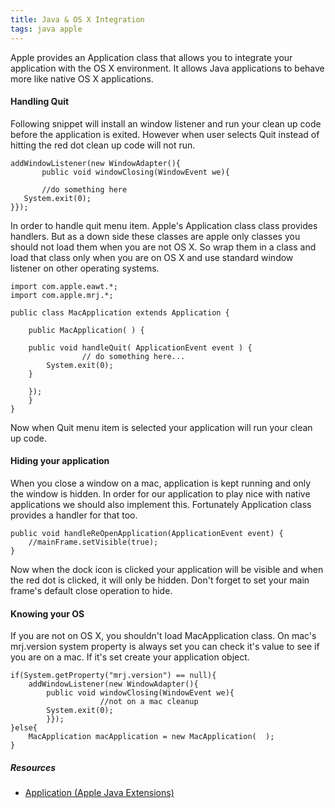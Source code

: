 ```yaml
---
title: Java & OS X Integration
tags: java apple
---
```


Apple provides an Application class that allows you to integrate your
application with the OS X environment. It allows Java applications to
behave more like native OS X applications.

#### Handling Quit

Following snippet will install an window listener and run your clean up
code before the application is exited. However when user selects Quit
instead of hitting the red dot clean up code will not run.


    addWindowListener(new WindowAdapter(){
           public void windowClosing(WindowEvent we){

           //do something here
	   System.exit(0);
	}});


In order to handle quit menu item. Apple's Application class class
provides handlers. But as a down side these classes are apple only
classes you should not load them when you are not OS X. So wrap them in
a class and load that class only when you are on OS X and use standard
window listener on other operating systems.


    import com.apple.eawt.*;
    import com.apple.mrj.*;

    public class MacApplication extends Application {

        public MacApplication( ) {

  		public void handleQuit( ApplicationEvent event ) {
                    // do something here...
		    System.exit(0);
		}

	    });
        }
    }


Now when Quit menu item is selected your application will run your clean
up code.

#### Hiding your application

When you close a window on a mac, application is kept running and only the
window is hidden. In order for our application to play nice with native
applications we should also implement this. Fortunately Application class
provides a handler for that too.


    public void handleReOpenApplication(ApplicationEvent event) {
        //mainFrame.setVisible(true);
    }

Now when the dock icon is clicked your application will be visible and
when the red dot is clicked, it will only be hidden. Don't forget to set
your main frame's default close operation to hide.


#### Knowing your OS

If you are not on OS X, you shouldn't load MacApplication class. On
mac's mrj.version system property is always set you can check it's value
to see if you are on a mac. If it's set create your application object.


	if(System.getProperty("mrj.version") == null){
	    addWindowListener(new WindowAdapter(){
		    public void windowClosing(WindowEvent we){
                        //not on a mac cleanup
			System.exit(0);
		    }});
	}else{	    
	    MacApplication macApplication = new MacApplication(  );
	}


##### Resources
 - [Application (Apple Java Extensions)](http://developer.apple.com/documentation/Java/Reference/1.5.0/appledoc/api/com/apple/eawt/Application.html)

